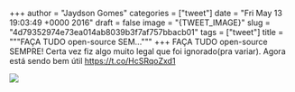 
+++
author = "Jaydson Gomes"
categories = ["tweet"]
date = "Fri May 13 19:03:49 +0000 2016"
draft = false
image = "{TWEET_IMAGE}"
slug = "4d79352974e73ea014ab8039b3f7af757bbacb01"
tags = ["tweet"]
title = """FAÇA TUDO open-source SEM..."""
+++
FAÇA TUDO open-source SEMPRE! Certa vez fiz algo muito legal que foi ignorado(pra variar). Agora está sendo bem útil https://t.co/HcSRqoZxd1

![](/images/tweet-media/731198279560646657-CiW8PuoXAAA_hR3.jpg)